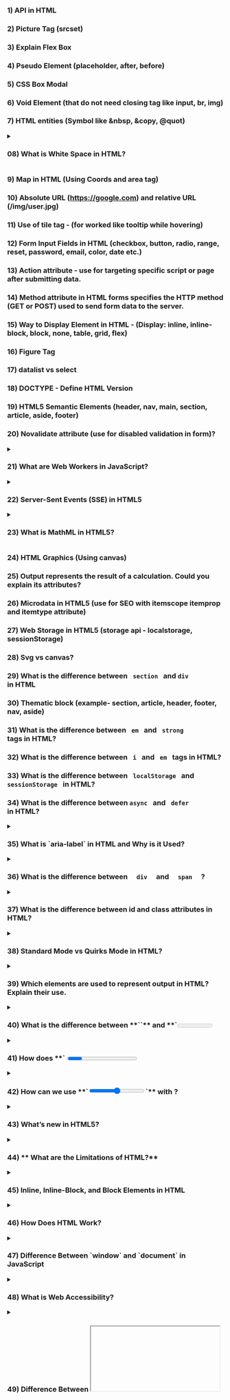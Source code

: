 ### 1) API in HTML
### 2) Picture Tag  (srcset)
### 3) Explain Flex Box
### 4) Pseudo Element (placeholder, after, before) 
### 5) CSS Box Modal
### 6) Void Element (that do not need closing tag like input, br, img)
### 7) HTML entities (Symbol like &nbsp, &copy, @quot)
 
<details>
 <summary> <h3> 08) What is White Space in HTML?</h3> </summary> 

**White space** in HTML refers to **spaces, tabs, and new lines** that help structure the code but are usually ignored by the browser when displaying content.

---

### **🛠 Real-Life Example**  
Imagine typing a sentence with multiple spaces like this:
```
Hello       World!
```
The browser will display it as:
```
Hello World!
```
HTML **automatically removes extra spaces** unless we use special methods.

---

### **🔹 How to Preserve White Space?**  

#### **1️⃣ Using `&nbsp;` (Non-Breaking Space)**  
```html
<p>Hello &nbsp;&nbsp;&nbsp; World!</p>
```
✅ Keeps extra spaces between words.

#### **2️⃣ Using `<pre>` Tag**  
```html
<pre>
    This   text  keeps   spaces  and   line breaks.
</pre>
```
✅ Displays text exactly as written.

#### **3️⃣ Using CSS `white-space` Property**  
```css
p {
    white-space: pre;
}
```
✅ Makes spaces and line breaks visible.

---

### **🔹 Where is White Space Handling Used?**  
✔ **Formatting Code Blocks** → Shows code with indentation.  
✔ **Designing Layouts** → Adjusting space between elements.  
✔ **Preventing Text Wrapping** → Keeps words together in a single line.  

---

✅ **Conclusion:** White space helps structure HTML code but is usually ignored unless special techniques are used! 🚀

</details>



### 9) Map in HTML (Using Coords and area tag)
### 10) Absolute URL (https://google.com) and relative URL (/img/user.jpg)
### 11) Use of tile tag - (for worked like tooltip while hovering)
### 12) Form Input Fields in HTML (checkbox, button, radio, range, reset, password, email, color, date etc.)
### 13) Action attribute - use for targeting specific script or page after submitting data. 
### 14) Method attribute in HTML forms specifies the HTTP method (GET or POST) used to send form data to the server.
### 15) Way to Display Element in HTML  - (Display: inline, inline-block, block, none, table, grid, flex)
### 16) Figure Tag
### 17) datalist vs select 
### 18) DOCTYPE - Define HTML Version
### 19) HTML5 Semantic Elements (header, nav, main, section, article, aside, footer)
### 20) Novalidate attribute (use for disabled validation in form)?

<details>
 <summary> <h3> 21) What are Web Workers in JavaScript? </h3> </summary>

**Web Workers** allow JavaScript to run in the **background**, so your webpage doesn’t freeze when doing heavy tasks.

### **🛠 Real-Life Example**
Imagine you are ordering food online. While your order is being prepared (**background process**), you can still browse the menu (**main UI remains responsive**). Web Workers work the same way!

---

### **✅ Why Use Web Workers?**
✔ Prevents the webpage from **freezing**.  
✔ Runs **heavy calculations** in the background.  
✔ Makes web apps **faster & smoother**.  

---

### **🛠 Example: Using Web Workers**  

#### **1️⃣ Create a Web Worker File (`worker.js`)**
```js
// worker.js
self.onmessage = function (event) {
    let result = event.data * 2; // Perform some task
    postMessage(result); // Send result back
};
```

#### **2️⃣ Use the Web Worker in Main Script (`main.js`)**
```js
// main.js
let worker = new Worker("worker.js"); // Create worker

worker.postMessage(5); // Send data to worker

worker.onmessage = function (event) {
    console.log("Result from worker:", event.data); // Output: 10
};
```

---

### **🔹 Real-Life Uses of Web Workers**
✔ **Online Games** → Keeps the game smooth while processing moves in the background.  
✔ **Chat Apps** → Runs notifications & message updates without freezing the app.  
✔ **Data Processing** → Handles large calculations (e.g., encryption, image processing) without slowing the page.  

---

### **❌ Limitations of Web Workers**
- 🚫 **Cannot directly access the DOM** (HTML elements).  
- 🚫 **Not needed for small tasks**, use `setTimeout()` instead.

---

✅ **Conclusion:** Use Web Workers to keep web applications **fast & smooth** when handling **heavy tasks!** 🚀

</details>


<details>
 <summary> <h3>22) Server-Sent Events (SSE) in HTML5 </h3></summary>
 
**Server-Sent Events (SSE)** allow a server to **send updates to the browser automatically** without the browser repeatedly requesting them.

---

### **🛠 Real-Life Example**  
Imagine **live cricket scores** updating on a website without refreshing the page. SSE makes this possible!

---

### **✅ How SSE Works?**  
1️⃣ **Server Sends Data** → The server pushes updates to the browser.  
2️⃣ **Browser Receives Data** → The browser listens and updates the webpage.  

---

### **🛠 Simple Example**  

#### **1️⃣ Create a Server (`server.php`)**  
```php
<?php
header('Content-Type: text/event-stream');
header('Cache-Control: no-cache');

echo "data: " . date('h:i:s A') . "\n\n"; // Send current time
flush();
?>
```

#### **2️⃣ Connect SSE in HTML (`index.html`)**  
```html
<!DOCTYPE html>
<html lang="en">
<head>
    <title>Live Time Update</title>
</head>
<body>
    <h2>Current Time:</h2>
    <p id="time"></p>

    <script>
        let eventSource = new EventSource("server.php");

        eventSource.onmessage = function(event) {
            document.getElementById("time").innerText = event.data;
        };
    </script>
</body>
</html>
```

---

### **🔹 Where is SSE Used?**  
✔ **Live Sports Scores**  
✔ **Real-time Notifications**  
✔ **Stock Market Updates**  
✔ **Live Chat (One-Way Messaging)**  

---

✅ **Conclusion:** SSE is best for real-time updates **without refreshing the page!** 🚀

</details>

<details>
 <summary><h3> 23)  What is MathML in HTML5? </h3></summary>

**MathML (Mathematical Markup Language)** is used to display **mathematical equations** on web pages.

---

### **🛠 Real-Life Example**  
Imagine you are on a **study website** that shows a **math formula** like:  
✅ **Quadratic Formula:**  
\[
x = \frac{-b \pm \sqrt{b^2 - 4ac}}{2a}
\]
This can be written in **MathML** inside an HTML page!  

---

### **🔹 Simple Example: Writing a Math Formula**  
```html
<!DOCTYPE html>
<html lang="en">
<head>
    <title>MathML Example</title>
</head>
<body>
    <h2>Quadratic Formula</h2>
    <math>
        <mi>x</mi>
        <mo>=</mo>
        <mfrac>
            <mrow>
                <mo>-</mo>
                <mi>b</mi>
                <mo>&#xB1;</mo>
                <msqrt>
                    <msup><mi>b</mi><mn>2</mn></msup>
                    <mo>-</mo>
                    <mn>4</mn><mi>a</mi><mi>c</mi>
                </msqrt>
            </mrow>
            <mrow>
                <mn>2</mn><mi>a</mi>
            </mrow>
        </mfrac>
    </math>
</body>
</html>
```

---

### **🔹 Where is MathML Used?**  
✔ **Online Education Websites** → To show math formulas easily.  
✔ **Scientific Articles** → Used in research papers.  
✔ **Engineering & Finance Websites** → For complex calculations.  

---

✅ **Conclusion:** MathML helps display **math formulas in web pages** just like text! 🚀
</details>

### 24) HTML Graphics (Using canvas)
### 25) Output represents the result of a calculation. Could you explain its attributes?
### 26) Microdata in HTML5  (use for SEO with itemscope  itemprop and itemtype attribute)
### 27) Web Storage in HTML5 (storage api - localstorage, sessionStorage)
### 28) Svg vs canvas?
### 29) What is the difference between <code> section </code> and <code>div </code> in HTML
### 30) Thematic block (example- section, article, header, footer, nav, aside)
### 31) What is the difference between <code> em </code> and <code> strong </code> tags in HTML?
### 32) What is the difference between <code> i </code> and <code> em </code> tags in HTML?
### 33) What is the difference between <code> localStorage </code> and <code>sessionStorage </code> in HTML?
### 34) What is the difference between <code>async </code> and <code> defer </code> in HTML?

<details>
 <summary> <h3> 35)  What is `aria-label` in HTML and Why is it Used? </h3> </summary>

`aria-label` is an **ARIA (Accessible Rich Internet Applications) attribute** that provides a text description for screen readers when an element does not have visible text. It improves accessibility by making web content more readable for visually impaired users.

### **📌 When to Use `aria-label`?**
- **Icons Without Text**: Buttons or links with only icons.
- **Buttons Without Text**: If a button lacks a visible label.
- **Hidden Labels**: Input fields or elements without a visible `<label>`.

### **🔹 Example 1: Icon Button Without Text**
```html
<button aria-label="Close">
  <img src="close-icon.png" alt="">
</button>
```
✅ Helps screen readers understand the purpose of the button.

### **🔹 Example 2: Search Icon Without Text**
```html
<button aria-label="Search">
  <i class="fa fa-search"></i>
</button>
```
✅ Allows screen readers to identify the button as a **Search** button.

### **🔹 Example 3: Input Field Without a Label**
```html
<input type="text" aria-label="Enter your email" placeholder="Email">
```
✅ Provides an accessible label for screen reader users.

### **✅ Benefits of `aria-label`**
- Enhances **accessibility** for visually impaired users.
- Provides **clear meaning** when a visible label is missing.
- Helps with **SEO and usability**.

**🔹 Best Practice:** Use a visible `<label>` whenever possible. Use `aria-label` only when a visible label is not feasible.
</details>



<details>
 <summary> <h3> 36) What is the difference between  <code>  div  </code> and <code>  span  </code> ? </h3> </summary>
  <small>
  <strong>  div (block level element) </strong>  - example -  p, h, div, section, article, footer, header, 

  <strong>  span (inline  element) </strong> - example - span, a, table, img, ul, form, 
  </small> 
</details>


<details>
 <summary> <h3> 37)   What is the difference between id and class attributes in HTML? </h3> </summary>
  <small>
  <strong>  id (Identifier): </strong>  A unique identifier for a single HTML element. It must be unique within the page.
  <strong>  class   (Class Name):  </strong> Used to apply styles to multiple elements that share the same class.
  </small> 
</details>



<details>
 <summary> <h3>38) Standard Mode vs Quirks Mode in HTML? </h3></summary>
**🔹 Standard Mode** → The browser follows **modern HTML & CSS rules** correctly.  
**🔹 Quirks Mode** → The browser behaves like **older versions** (before HTML5), causing inconsistencies.  

---

### **🛠 Real-Life Example**  
Imagine you are designing a webpage:  

✅ **Standard Mode:** The page looks the **same** in all modern browsers.  
❌ **Quirks Mode:** The page looks **different** because the browser tries to mimic old behavior.  

---

### **✅ How to Enable Standard Mode?**  
Use the **correct DOCTYPE** at the top of your HTML file:  
```html
<!DOCTYPE html>
<html>
<head>
    <title>Standard Mode Example</title>
</head>
<body>
    <p>This page runs in Standard Mode!</p>
</body>
</html>
```
✅ **With `<!DOCTYPE html>`, the browser uses Standard Mode.**  

---

### **❌ What Triggers Quirks Mode?**  
If **DOCTYPE is missing or incorrect**, the browser may switch to **Quirks Mode** and cause:  
- **Incorrect layouts** (CSS issues).  
- **Inconsistent box models** (padding/margins behave unpredictably).  
- **Font & image size issues** (older rendering methods).  

---

### **🔹 How to Check Mode in a Browser?**  
1️⃣ Open **DevTools (F12)** → **Console** → Type:  
```js
console.log(document.compatMode);
```
✔ If it shows `"CSS1Compat"`, it's **Standard Mode**.  
✔ If it shows `"BackCompat"`, it's **Quirks Mode**.  

---

### **✅ Conclusion**  
🔹 Always use `<!DOCTYPE html>` to ensure **modern, predictable** webpage rendering! 🚀
</details>



<details>
 <summary> <h3>39)  Which elements are used to represent output in HTML? Explain their use. </h3></summary>
 <small> ✅ Answer:
In HTML, there are 4 main output elements:
**` <output> `** – Used to display the result of a calculation.
**` <progress> `** – Shows task completion percentage.
**` <meter> `**  – Represents a value within a range (e.g., battery level).
**` <input type="range"> `** – Allows users to select a value using a slider.
</small>
</details> 
 


<details>
 <summary> <h3> 40) What is the difference between **`<output>`** and **`<meter>`**? </h3></summary>
  <small>
 ✅ Answer:
  
**`<output>`** – Yeh kisi calculation ka final result show karta hai, jaise ki sum ya average.
**`<meter>`** – Yeh ek value ko predefined range ke according graphically represent karta hai, jaise battery level ya CPU usage.
Example:
  
 ```
<label>Sum:</label>
<output>50</output>

<label>Battery Level:</label>
<meter value="0.8" min="0" max="1"></meter>
```
Yahan <output> ek static result show kar raha hai.
<meter> ek visual indicator provide kar raha hai jo value ke range ko dikhata hai.

</small>
</details> 


<details>
 <summary> <h3> 41)  How does **` <progress> `** work in HTML? Give an example. </h3> </summary>
  <small>
   <progress> element kisi task ka completion status show karta hai. Yeh mainly loading bars ya file upload progress dikhane ke liye use hota hai.

```
<label>File Upload Progress:</label>
<progress value="60" max="100"></progress>
```
 
Yeh 60% completed task show karega. Jaise jaise value update hoti hai, progress bar change hota hai.
  </small>
</details>



 <details>
<summary> <h3> 42) How can we use **`<input type="range">`** with <output>? </h3> </summary>
<small>
✅ Answer:
  
**`<input type="range">`** ek slider provide karta hai jo numeric values ko select karne ke liye use hota hai. Isko <output> ke saath link karke real-time value display kar sakte hain.
  
  ```
 <label>Volume:</label>
<input type="range" min="0" max="100" value="50" oninput="result.value=this.value">
<output id="result">50</output>
```
</small>
 </details>
 

 <details>
  <summary> <h3> 43) What’s new in HTML5? </h3></summary>
  <small>
   HTML5 introduced several new features to enhance web development. Some of the key improvements are:

#### **1. New Semantic Elements**
- `<header>` – Defines the header section of a page.
- `<footer>` – Represents the footer section.
- `<article>` – Contains independent, self-contained content.
- `<section>` – Groups related content together.
- `<aside>` – Used for side content like ads or sidebars.
- `<nav>` – Defines navigation links.
- `<figure>` & `<figcaption>` – Used for images with captions.

#### **2. Improved Forms & Input Types**
- **New Input Types:** `email`, `url`, `date`, `time`, `number`, `range`, `search`, `tel`, `color`.
- **New Attributes:** `placeholder`, `autofocus`, `required`, `pattern`, `autocomplete`, `formnovalidate`.
- **Datalist Support:** `<datalist>` provides input suggestions.
- **Output Element:** `<output>` is used for displaying calculation results.

#### **3. Enhanced Multimedia Support**
- `<audio>` – Embeds audio files directly.
- `<video>` – Allows video playback without Flash.
- `<track>` – Adds subtitles or captions.
- `<source>` – Supports multiple media formats for compatibility.

#### **4. Advanced Graphics & Animations**
- `<canvas>` – Used for drawing graphics and animations using JavaScript.
- **SVG (Scalable Vector Graphics)** – Defines vector-based graphics that scale without losing quality.
- **WebGL** – Enables 3D graphics rendering.

#### **5. New JavaScript APIs**
- **Geolocation API** – Retrieves the user's location.
- **Web Storage API (LocalStorage & SessionStorage)** – Stores data in the browser without cookies.
- **Drag & Drop API** – Enables drag-and-drop functionality.
- **WebSockets** – Allows real-time communication between client and server.
- **Web Workers** – Runs background scripts without blocking the main thread.
- **Fetch API** – Provides a modern way to make HTTP requests (replacing AJAX).

#### **6. Mobile-Friendly Features**
- **Viewport Meta Tag** – Helps create responsive designs for different screen sizes.
- **Touch Event API** – Detects touch gestures for mobile interaction.
- **Responsive Image Support** – Uses `<picture>` and `srcset` to load different images based on screen size. 
  </small>
 </details>



 <details>
  <summary> <h3> 44) ** What are the Limitations of HTML?** </h3> </summary>

HTML ek **markup language** hai jo **webpages ka structure** define karti hai, **lekin isme kuch limitations** hain. Chalo inhe samajhte hain:

---

### **🔹 1. No Dynamic Functionality**  
❌ HTML **sirf static** hota hai, iska matlab yeh **user interaction** (like button click pe action) nahi handle kar sakta.  
✅ **Solution:** JavaScript use karo taaki webpage interactive ho sake.  

---

### **🔹 2. No Database Connectivity**  
❌ HTML **database se direct connect nahi** ho sakta, yani yeh **data store ya fetch** nahi kar sakta.  
✅ **Solution:** PHP, Node.js jese **backend languages** ka use karo.  

---

### **🔹 3. Limited Styling Options**  
❌ HTML sirf **page ka structure** banata hai, **design aur styling** ke liye zyada options nahi deta.  
✅ **Solution:** CSS ka use karo taaki page **achha dikh sake**.  

---

### **🔹 4. Not Secure**  
❌ HTML code **sabko easily visible** hota hai aur koi **security features** nahi provide karta.  
✅ **Solution:** HTTPS, authentication aur secure backend coding ka use karo.  

---

### **🔹 5. No Logic or Conditions**  
❌ HTML me **if-else conditions, loops ya calculations** nahi likh sakte.  
✅ **Solution:** JavaScript ya backend programming languages ka use karo.  

---

### **🔹 6. Responsive Design Issues**  
❌ Basic HTML me **automatically screen sizes adjust nahi hoti**.  
✅ **Solution:** CSS media queries aur Bootstrap jese frameworks use karo.  

---

### **✅ Conclusion**  
**HTML akela ek complete website nahi bana sakta!** Iske saath **CSS, JavaScript aur backend** languages ki zaroorat hoti hai taaki ek **fully functional website** ban sake. 🚀

 </details>
 




<details>
  <summary> <h3> 45)  Inline, Inline-Block, and Block Elements in HTML </h3></summary>
 
HTML has **three main display types**:
1. **Inline** → Stays in the same line, does not start a new line.
2. **Inline-Block** → Stays in the same line but allows width & height adjustments.
3. **Block** → Takes up the full width and starts on a new line.

---

  🔹 **2. Inline Elements**
  
  ✅ Takes only as much space as needed.
  ✅ Does **not** start a new line.
  ❌ Cannot change height & width.
  
  #### **✅ Example:**  
  ```html
  <p>This is <span style="background-color: yellow;">inline</span> text.</p>
  ```
  ✔ `span` is an **inline element**, so the next text stays on the same line.
  
  #### **✅ Common Inline Elements:**  
  `<a>, <span>, <strong>, <em>, <label>, <img>`  

  🔹 **2. Inline-Block Elements**
  
  ✅ Stays in the same line like inline elements.
  ✅ Allows setting **width & height**.
  
  #### **✅ Example:**  
  ```html
  <span style="display: inline-block; width: 100px; height: 50px; background-color: lightblue;">Inline-Block</span>
  ```
  ✔ Now, `span` is **inline-block**, so width & height will work.
  
  #### **✅ Common Inline-Block Elements:**  
  `<input>, <button>` (by default), or any element with `display: inline-block;`
 
  🔹 **3. Block Elements** 
  
  ✅ Always starts **on a new line**.
  ✅ Takes up **full width**.
  ✅ Allows height & width changes.
  
  #### **✅ Example:**  
  ```html
  <div style="background-color: lightgreen; width: 200px; height: 50px;">Block Element</div>
  ```
  ✔ `div` is a **block element**, so it takes the full width and moves the next element to a new line.
  
  #### **✅ Common Block Elements:**  
  `<div>, <p>, <h1> - <h6>, <section>, <article>, <form>`  


  ### **✅ Conclusion**
✔ **Inline** → Only takes necessary space, stays in the same line.
✔ **Inline-Block** → Stays in the same line but allows width & height adjustments.
✔ **Block** → Takes full width and starts on a new line.

**Use the right element type for better webpage design! 🚀**

</details>

 

<details>
 <summary> <h3> 46)  How Does HTML Work? </h3></summary>
  ❌ **No, HTML Does Not Need a Compiler!**
  
  HTML is a **markup language**, **not** a programming language. It does **not** need a compiler like C, Java, or Python. Instead, **browsers directly read and render** HTML.
 🔹 **How Does HTML Work?** 
  
  1️⃣ **You write HTML code** in a `.html` file.  
  2️⃣ **A web browser (like Chrome, Firefox)** reads the file.  
  3️⃣ **The browser interprets** the HTML and displays the web page.  

  #### ✅ **Example:**
  ```html
  <!DOCTYPE html>
  <html>
  <head>
      <title>My Web Page</title>
  </head>
  <body>
      <h1>Hello, World!</h1>
  </body>
  </html>
  ```
  ✔ You just **open this file in a browser**, and it works—**no compilation needed!**
 
  <summary>🔹 **Why No Compiler?**</summary>
  
  ✔ **HTML is interpreted** by browsers, not compiled.  
  ✔ **It is not a programming language**, so it doesn't create executable files.  
  ✔ **Changes are instantly visible**—just refresh the page!  

  
### **✅ Conclusion**
🚀 **HTML does not require a compiler** because browsers **directly interpret** and display it. Just write, save, and open in a browser! 🎉
</details>





<details>
 <summary> <h3> 47)  Difference Between `window` and `document` in JavaScript </h3></summary>
  🔹 **What is `window`?**
  
  ✅ `window` is the **global object** that represents the browser window.  
  ✅ It includes **everything** related to the browser (like history, location, and alerts).  
  
  #### ✅ **Example:**
  ```javascript
  console.log(window.innerWidth); // Gets the browser window width
  window.alert("Hello!"); // Shows an alert pop-up
  ```
  ✔ `window.innerWidth` gives the width of the browser window.  
  ✔ `window.alert()` shows an alert box.

  
 🔹 **What is `document`?** 
  
  ✅ `document` represents the **web page content (HTML & CSS)** inside the browser.  
  ✅ It allows access to **HTML elements** like `<div>`, `<p>`, etc.  
  
  #### ✅ **Example:**
  ```javascript
  console.log(document.title); // Gets the title of the page
  document.body.style.backgroundColor = "lightblue"; // Changes background color
  ```
  ✔ `document.title` gets the webpage title.  
  ✔ `document.body.style.backgroundColor` changes the background color.
  
 🔹 **Key Differences** 
  
  | Feature      | `window` | `document` |
  |-------------|---------|------------|
  | Represents  | Browser window | Web page (HTML) |
  | Includes    | Browser properties like history, location, alert | HTML elements (DOM) |
  | Example    | `window.innerWidth` (window size) | `document.getElementById()` (selects an element) |
  | Usage      | Works with the whole browser | Works with webpage content |

  ### **✅ Conclusion**
✔ `window` → Represents the **browser window** (history, alert, location).  
✔ `document` → Represents the **web page content** (HTML elements).  

🚀 **Use `window` for browser-related tasks and `document` for webpage manipulation!**
</details>





 <details>
  <summary> <h3> 48) What is Web Accessibility? </h3> </summary>
  <small>
**Web Accessibility means making websites usable for everyone, including people with disabilities.** The goal is to ensure that everyone can **access web content** without difficulties.
  🔹 **Why is Web Accessibility Important?** 
  
  ✅ **Helps disabled users** (like blind, deaf, or people with motor disabilities) access websites.  
  ✅ **Improves SEO** since accessible sites are easier for search engines to understand.  
  ✅ **Legal compliance** – Many countries have laws requiring web accessibility (like ADA in the USA).  
  ✅ **Enhances User Experience (UX)** for everyone.  

  
 🔹 **How to Improve Web Accessibility?** 
  
  **1️⃣ Alt Text for Images:**  
   - Adding `alt="image description"` helps **screen readers** describe images for blind users.  
   - **Example:**  
     ```html
     <img src="photo.jpg" alt="A beautiful sunset over the ocean">
     ```

  **2️⃣ Keyboard Navigation:**  
   - Every functionality should work **without a mouse**, using only the keyboard (Tab, Enter).  
   - **Example:**  
     ```html
     <button tabindex="0">Click Me</button>
     ```

  **3️⃣ ARIA (Accessible Rich Internet Applications):**  
   - Provides extra information for **screen readers** to improve accessibility.  
   - **Example:**  
     ```html
     <button aria-label="Close Popup">X</button>
     ```

  **4️⃣ High Contrast Mode:**  
   - Ensures **better visibility** for users with color blindness or weak eyesight.  
   - **Example:**  
     ```css
     body { color: black; background-color: white; }
     ```

  **5️⃣ Captions & Transcripts for Videos:**  
   - Provides text alternatives for **deaf users** who cannot hear the audio.  
   - **Example:**  
     ```html
     <video controls>
       <source src="video.mp4" type="video/mp4">
       <track src="subtitles.vtt" kind="subtitles" srclang="en" label="English">
     </video>
     ```
   
     ### **✅ Conclusion**
      ✔ **Web accessibility is important for everyone** – disabled users, SEO, and better UX.  
      ✔ **Using alt text, keyboard support, ARIA, high contrast, and captions can improve accessibility.**  
      ✔ **An accessible website provides a better experience for all! 🚀**
     
     </small>
</details> 




<details>
 <summary> <h3> 49) Difference Between <code><iframe></code> and  <code>< embed > </code> in HTML  </h3> </summary>
 <small>

### 🔹 `<iframe>` (Inline Frame)
- **Purpose**: Used to embed another **HTML page or external website** into the current page.
- **Full document embedding**.
- Can show content like web pages, maps, YouTube, etc.

#### ✅ Example:
```html
<iframe src="https://www.example.com" width="600" height="400"></iframe>
```
#### 🧠 Features:
- Can be styled using CSS.
- Can include scrollbars.
- You can interact with the embedded content (via JavaScript, `postMessage`, etc.).

---

### 🔹 `<embed>`
- **Purpose**: Used to embed **external content** like **PDFs, videos, or flash files** (non-HTML content).
- More suitable for **media files or plugins**.

#### ✅ Example:
```html
<embed src="file.pdf" width="600" height="400" type="application/pdf">
```

#### 🧠 Features:
- Minimal customization.
- Lightweight for static content.
- Doesn't support complex interactions like `<iframe>`.

---

### ✅ Summary Table
| Feature        | `<iframe>`                     | `<embed>`                          |
|----------------|--------------------------------|------------------------------------|
| Content Type   | Entire webpage or HTML content| Media files (PDF, videos, etc.)    |
| Interaction    | High (JS, messages, etc.)     | Low                                |
| Use Case       | Embed web apps/sites           | Show documents, media              |
| Customization  | CSS styling, scroll, JS access| Limited                            |

---

### ✅ Conclusion
Use `<iframe>` when you need to embed **interactive webpages**.  
Use `<embed>` when showing **non-interactive media files** like **PDFs or videos**. 🚀
 </small>
</details>






<details>
 <summary> <h3> 50) noscript tag use in html  </h3> </summary>

 

### Use of `<noscript>` Tag in HTML

The `<noscript>` tag in HTML is used to define content that will be displayed **only if the user’s browser does not support JavaScript or if JavaScript is disabled**.

---

#### Key points about `<noscript>` tag:

- **Purpose:** Show alternative content or messages when JavaScript is not available.
- **Usage:** Inside `<body>`, anywhere you want fallback content.
- **Typical uses:**  
  - Inform users to enable JavaScript for better experience.  
  - Provide alternative navigation or content that works without JavaScript.

---

#### Example:

```html
<noscript>
  <p>Please enable JavaScript to use this website properly.</p>
</noscript>
```
</details>




<details>
 <summary> <h3> 56) 🌍 Hreflang Tag in SEO </h3> </summary>
<small>
 ### 📝 Summary

| Feature      | Hreflang Tag                           |
|--------------|--------------------------------------|
| Used For     | Language & region targeting           |
| Placed In   | `<head>` tag or HTTP header           |
| SEO Impact   | Avoids duplicate content, improves targeting |
| Works With   | Google, Yandex (not supported by Bing, Yahoo) |

---

### ❓ What is the Hreflang Tag?

The `hreflang` tag is an HTML attribute used to tell search engines **what language and geographical target** your webpage is intended for. It's useful when you have **multiple versions of a page** for different languages or regions.

---

### ✅ Why is it Important?

- Helps **Google serve the correct version** of a page to users based on their location/language.
- Avoids **duplicate content issues** across translated/localized versions of the same page.
- Improves **user experience** by showing content in the user's preferred language.

---

### 🧩 Syntax

```html
<link rel="alternate" hreflang="x" href="url" />

<link rel="alternate" hreflang="en" href="https://example.com/en/" />
<link rel="alternate" hreflang="fr" href="https://example.com/fr/" />
<link rel="alternate" hreflang="es" href="https://example.com/es/" />

```
</small>
</details>




<details>
 <summary> <h3> 50)  HTML <code> template </code>   Tag - Easy Definition & Use </h3> </summary>
 <small>
## **Definition**
The `<template>` tag in HTML is a special container that holds HTML content but does not render it until JavaScript is used to insert it into the DOM.

#### **Why Use `<template>`?**
- Improves performance by reducing unnecessary re-renders.
- Allows reusable HTML structures.
- Content inside `<template>` is ignored by the browser until needed.

#### **Example Usage**

``` 
<template id="myTemplate">
    <p>This is a hidden template!</p>
</template>

<button onclick="showTemplate()">Show Template</button>
<div id="container"></div>

<script>
    function showTemplate() {
        let template = document.getElementById("myTemplate");
        let clone = template.content.cloneNode(true);
        document.getElementById("container").appendChild(clone);
    }
</script>
```

#### **Key Features**
- **Not Rendered Initially:** Content inside `<template>` is not displayed until JavaScript activates it.
- **Reusable:** One template can be used multiple times without repeating the HTML code.
- **Efficient DOM Manipulation:** Helps optimize performance by reducing direct modifications to the DOM.

#### **Use Cases**
- Dynamically adding elements (e.g., Todo lists, Shopping cart items).
- Creating reusable components in vanilla JavaScript.
- Loading HTML content only when needed for better performance.

 </small>   
</details>




### 51) Explain and use inert attribute. When will you use it?

### 52) Create a semantic and accessible collapsible FAQ section using HTML only.

### 53) How do you prevent screen reader from reading decorative images?

 

### 54) What is a Canonical Tag in HTML and why is it important for SEO?
 
A **canonical tag** (`<link rel="canonical">`) is an HTML element placed in the `<head>` section of a webpage. It is used to tell search engines which version of a page is the **preferred ("canonical") version** when there are **multiple pages with similar or duplicate content**.

It helps to:
- Avoid **duplicate content issues**
- **Consolidate SEO ranking signals** to a single URL
- Improve **crawl efficiency** for search engines

---

## 🛠️ Syntax

```html
<link rel="canonical" href="https://example.com/main-page/" />
```

### 55) ✅ Open Graph (OG) Tags

### 🔹 What are OG Tags?

Open Graph (OG) tags are HTML `<meta>` tags that control how your webpage appears when shared on social media platforms like Facebook, LinkedIn, etc.

They allow you to define:
- Title
- Description
- Image
- URL
- Content type

---

### 🧩 Basic Syntax

```html
<meta property="og:title" content="Your Page Title" />
<meta property="og:description" content="Short summary of your page" />
<meta property="og:image" content="https://example.com/image.jpg" />
<meta property="og:url" content="https://example.com/page" />
<meta property="og:type" content="website" />
<meta property="og:site_name" content="Your Website Name" />

## 🔀 Canonical vs Open Graph Tags

| Feature         | Canonical Tag                                      | Open Graph Tag                                         |
|-----------------|----------------------------------------------------|--------------------------------------------------------|
| **Purpose**     | Avoid duplicate content (SEO)                      | Improve link previews on social platforms              |
| **Format**      | `<link rel="canonical" href="...">`               | `<meta property="og:*" content="...">`                |
| **Target**      | Search engines (Google, Bing, etc.)                | Social media platforms (Facebook, LinkedIn, etc.)      |
| **Key Use**     | Point to the main/original version of the content  | Customize how your content appears when shared         |
| **Location**    | Inside `<head>`                                    | Inside `<head>`                                        |
| **Affects**     | SEO indexing, duplicate content handling           | Visual representation, engagement on shares            |
| **Example Tool**| Google Search Console                              | Facebook Sharing Debugger, LinkedIn Post Inspector     |

---

### ✅ Summary:

- **Canonical Tags** are used to tell search engines the **preferred version** of a page to avoid SEO penalties from duplicate content.
- **Open Graph Tags** are used to control how your web page **looks when shared** on social media, like the image, title, and description shown in the preview.
```

